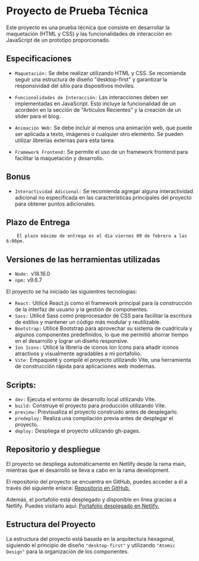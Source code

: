 # Proyecto de Prueba Técnica

Este proyecto es una prueba técnica que consiste en desarrollar la maquetación (HTML y CSS) y las funcionalidades de interacción en JavaScript de un prototipo proporcionado.

## Especificaciones

-   `Maquetación:` Se debe realizar utilizando HTML y CSS. Se recomienda seguir una estructura de diseño "desktop-first" y garantizar la responsividad del sitio para dispositivos móviles.

-   `Funcionalidades de Interacción:` Las interacciones deben ser implementadas en JavaScript. Esto incluye la funcionalidad de un acordeón en la sección de "Artículos Recientes" y la creación de un slider para el blog.

-   `Animación Web:` Se debe incluir al menos una animación web, que puede ser aplicada a texto, imágenes o cualquier otro elemento. Se pueden utilizar librerías externas para esta tarea.

-   `Framework Frontend:` Se permite el uso de un framework frontend para facilitar la maquetación y desarrollo.

## Bonus

-   `Interactividad Adicional:` Se recomienda agregar alguna interactividad adicional no especificada en las características principales del proyecto para obtener puntos adicionales.

## Plazo de Entrega

        El plazo máximo de entrega es el día viernes 09 de febrero a las 6:00pm.

## Versiones de las herramientas utilizadas

-   `Node: `v18.16.0
-   `npm:` v9.6.7

El proyecto se ha iniciado las siguientres tecnologías:

-   `React:` Utilicé React.js como el framework principal para la construcción de la interfaz de usuario y la gestión de componentes.
-   `Sass:` Utilicé Sass como preprocesador de CSS para facilitar la escritura de estilos y mantener un código más modular y reutilizable.
-   `Bootstrap:` Utilicé Bootstrap para aprovechar su sistema de cuadrícula y algunos componentes predefinidos, lo que me permitió ahorrar tiempo en el desarrollo y lograr un diseño responsive.
-   `Ion Icons:` Utilicé la librería de iconos Ion Icons para añadir iconos atractivos y visualmente agradables a mi portafolio.
-   `Vite:` Empaqueté y compilé el proyecto utilizando Vite, una herramienta de construcción rápida para aplicaciones web modernas.

## Scripts:

-   `dev:` Ejecuta el entorno de desarrollo local utilizando Vite.
-   `build:` Construye el proyecto para producción utilizando Vite.
-   `preview:` Previsualiza el proyecto construido antes de desplegarlo.
-   `predeploy:` Realiza una compilación previa antes de desplegar el proyecto.
-   `deploy:` Despliega el proyecto utilizando gh-pages.

## Repositorio y despliegue

El proyecto se despliega automáticamente en Netlify desde la rama main, mientras que el desarrollo se lleva a cabo en la rama development.

El repositorio del proyecto se encuentra en GitHub, puedes acceder a él a través del siguiente enlace: <a href="https://github.com/Alexander206/Portafolio">Repositorio en GitHub.</a>

Además, el portafolio está desplegado y disponible en línea gracias a Netlify. Puedes visitarlo aquí: <a href="https://alexander-mg.netlify.app/">Portafolio desplegado en Netlify.</a>

## Estructura del Proyecto

La estructura del proyecto está basada en la arquitectura hexagonal, siguiendo el principio de diseño `"desktop-first"` y utilizando `"Atomic Design"` para la organización de los componentes.
